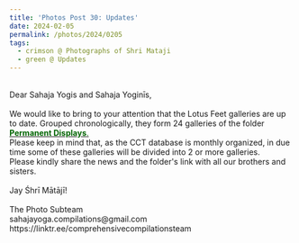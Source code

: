 ```yaml
---
title: 'Photos Post 30: Updates'
date: 2024-02-05
permalink: /photos/2024/0205
tags:
  - crimson @ Photographs of Shri Mataji
  - green @ Updates
---
```


<p>
<br>
Dear Sahaja Yogis and Sahaja Yoginīs,<br>
<br>
We would like to bring to your attention that the Lotus Feet galleries are up to date. Grouped chronologically, they form 24 galleries of the folder
<a href="https://eternalmoments.smugmug.com/Permanent-Displays"> <font color="DarkGreen"><b>Permanent Displays</b>.</font></a><br>
Please keep in mind that, as the CCT database is monthly organized, in due time some of these galleries will be divided into 2 or more galleries.<br>
Please kindly share the news and the folder's link with all our brothers and sisters.<br>
<br>
Jay Śhrī Mātājī!<br>
<br>
The Photo Subteam<br>
sahajayoga.compilations@gmail.com<br>
https://linktr.ee/comprehensivecompilationsteam<br>
</p>